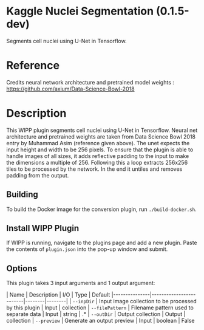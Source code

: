# Kaggle Nuclei Segmentation (0.1.5-dev)

Segments cell nuclei using U-Net in Tensorflow.

# Reference
Credits neural network architecture and pretrained model weights : https://github.com/axium/Data-Science-Bowl-2018

# Description
This WIPP plugin segments cell nuclei using U-Net in Tensorflow. Neural net architecture and pretrained weights are taken from Data Science Bowl 2018 entry by Muhammad Asim (reference given above). The unet expects the input height and width to be 256 pixels. To ensure that the plugin is able to handle images of all sizes, it adds reflective padding to the input to make the dimensions a multiple of 256. Following this a loop extracts 256x256 tiles to be processed by the network. In the end it untiles and removes padding from the output.

## Building

To build the Docker image for the conversion plugin, run `./build-docker.sh`.

## Install WIPP Plugin

If WIPP is running, navigate to the plugins page and add a new plugin. Paste the
contents of `plugin.json` into the pop-up window and submit.

## Options

This plugin takes 3 input arguments and 1 output argument:

| Name          | Description             | I/O    | Type   | Default
|---------------|-------------------------|--------|--------|
| `--inpDir`       | Input image collection to be processed by this plugin | Input | collection
| `--filePattern`  | Filename pattern used to separate data | Input | string | .*
| `--outDir`       | Output collection | Output | collection
| `--preview`  | Generate an output preview | Input | boolean | False
